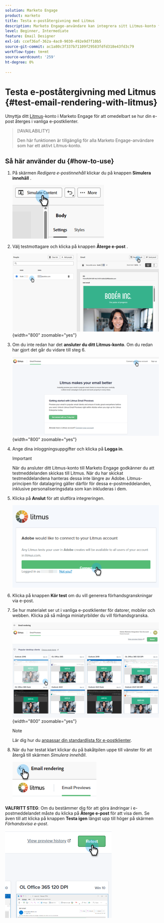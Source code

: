 ```yaml
---
solution: Marketo Engage
product: marketo
title: Testa e-poståtergivning med Litmus
description: Marketo Engage-användare kan integrera sitt Litmus-konto för att smidigt testa innehåll som skickas i olika e-postklienter.
level: Beginner, Intermediate
feature: Email Designer
exl-id: ccef36af-362a-4ac0-9030-492e9d7f10b5
source-git-commit: ac1a80c3f337b71109f29583fdfd318e43fd3c79
workflow-type: tm+mt
source-wordcount: '259'
ht-degree: 0%

---
```


# Testa e-poståtergivning med Litmus {#test-email-rendering-with-litmus}

Utnyttja ditt [Litmus](https://www.litmus.com/email-testing)-konto i Marketo Engage för att omedelbart se hur din e-post återges i vanliga e-postklienter.

>[!AVAILABILITY]
>
>Den här funktionen är tillgänglig för alla Marketo Engage-användare som har ett aktivt Litmus-konto.

## Så här använder du {#how-to-use}

1. På skärmen _Redigera e-postinnehåll_ klickar du på knappen **Simulera innehåll** .

   ![](assets/test-email-rendering-with-litmus-1.png)

1. Välj testmottagare och klicka på knappen **Återge e-post** .

   ![](assets/test-email-rendering-with-litmus-2.png){width="800" zoomable="yes"}

1. Om du inte redan har det **ansluter du ditt Litmus-konto**. Om du redan har gjort det går du vidare till steg 6.

   ![](assets/test-email-rendering-with-litmus-3.png){width="800" zoomable="yes"}

1. Ange dina inloggningsuppgifter och klicka på **Logga in**.

   >[!IMPORTANT]
   >
   >När du ansluter ditt Litmus-konto till Marketo Engage godkänner du att testmeddelanden skickas till Litmus. När du har skickat testmeddelandena hanteras dessa inte längre av Adobe. Litmus-principen för datalagring gäller därför för dessa e-postmeddelanden, inklusive personaliseringsdata som kan inkluderas i dem.

1. Klicka på **Anslut** för att slutföra integreringen.

   ![](assets/test-email-rendering-with-litmus-4.png)

1. Klicka på knappen **Kör test** om du vill generera förhandsgranskningar via e-post.

1. Se hur materialet ser ut i vanliga e-postklienter för datorer, mobiler och webben. Klicka på så många miniatyrbilder du vill förhandsgranska.

   ![](assets/test-email-rendering-with-litmus-5.png){width="800" zoomable="yes"}

   >[!NOTE]
   >
   >Lär dig hur du [anpassar din standardlista för e-postklienter](https://help.litmus.com/article/227-change-your-default-email-clients-list).

1. När du har testat klart klickar du på bakåtpilen uppe till vänster för att återgå till skärmen _Simulera innehåll_.

   ![](assets/test-email-rendering-with-litmus-6.png)

**VALFRITT STEG**: Om du bestämmer dig för att göra ändringar i e-postmeddelandet måste du klicka på **Återge e-post** för att visa dem. Se även till att klicka på knappen **Testa igen** längst upp till höger på skärmen _Förhandsvisa e-post_.

![](assets/test-email-rendering-with-litmus-7.png)
